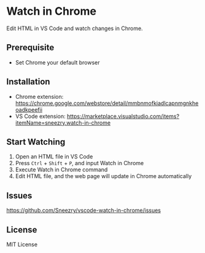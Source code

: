 # Watch in Chrome

Edit HTML in VS Code and watch changes in Chrome.

## Prerequisite

* Set Chrome your default browser

## Installation

* Chrome extension: <https://chrome.google.com/webstore/detail/mmbnmofkiadlcapnmgnkheoadkpeefii>
* VS Code extension: <https://marketplace.visualstudio.com/items?itemName=sneezry.watch-in-chrome>

## Start Watching

1. Open an HTML file in VS Code
2. Press `Ctrl` + `Shift` + `P`, and input Watch in Chrome
3. Execute Watch in Chrome command
4. Edit HTML file, and the web page will update in Chrome automatically

## Issues

<https://github.com/Sneezry/vscode-watch-in-chrome/issues>

## License

MIT License
